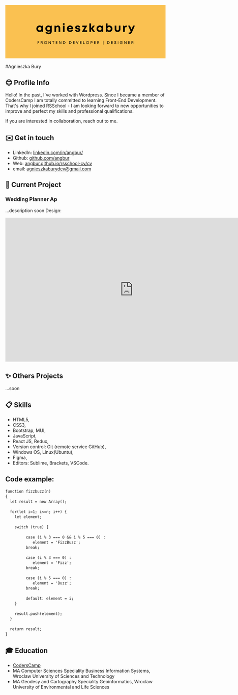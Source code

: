 
![Agnieszka Bury](/assets/img/agnieszkabury.png)

#Agnieszka Bury
## :blush: Profile Info

Hello! In the past, I`ve worked with Wordpress. Since I became a member of CodersCamp I am totally committed to learning Front-End Development. That's why I joined RSSchool - I am looking forward to new opportunities to improve and perfect my skills and professional qualifications.

If you are interested in collaboration, reach out to me. 

## :envelope: Get in touch

- LinkedIn: [linkedin.com/in/angbur/](https://www.linkedin.com/in/angbur)
- Github: [github.com/angbur](https://github.com/angbur)
- Web: [angbur.github.io/rsschool-cv/cv](https://angbur.github.io/rsschool-cv/cv)
- email: agnieszkaburydev@gmail.com

## :pushpin: Current Project

### Wedding Planner Ap
...description soon
Design:
<iframe style="border: 1px solid rgba(0, 0, 0, 0.1);" width="800" height="450" src="https://www.figma.com/embed?embed_host=share&url=https%3A%2F%2Fwww.figma.com%2Ffile%2FdvceitZ7BCtavllEeVlqsz%2FE-wedding%3Fnode-id%3D0%253A1" allowfullscreen></iframe>

## :sparkles: Others Projects
...soon

## :clipboard: Skills
- HTML5,
- CSS3,
- Bootstrap, MUI,
- JavaScript,
- React JS, Redux,
- Version control: Git (remote service GitHub),
- Windows OS, Linux(Ubuntu),
- Figma,
- Editors: Sublime, Brackets, VSCode.

## Code example:
```
function fizzbuzz(n)
{
  let result = new Array();
  
  for(let i=1; i<=n; i++) {
    let element;
    
    switch (true) {
        
         case (i % 3 === 0 && i % 5 === 0) : 
            element = 'FizzBuzz';
         break;
        
         case (i % 3 === 0) : 
            element = 'Fizz';
         break;
        
         case (i % 5 === 0) : 
            element = 'Buzz';
         break;
        
         default: element = i;
    }
   
    result.push(element);
  }
  
  return result;
}
```

## :mortar_board: Education

- [CodersCamp](https://www.coderscamp.edu.pl/)
- MA Computer Sciences Speciality Business Information Systems, Wroclaw University of Sciences and Technology 
- MA Geodesy and Cartography Speciality Geoinformatics, Wroclaw University of Environmental and Life Sciences


